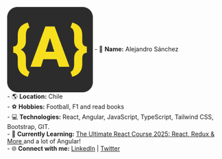 <img src="https://github.com/alejandroszg/profile/blob/main/img/logo.png" align="center" width="200px"/>
-  👋 <b>Name:</b> Alejandro Sánchez
<br>
-  🌎 <b>Location:</b> Chile
<br>
-  ⚽ <b>Hobbies:</b> Football, F1 and read books
<br>
-  💻 <b>Technologies:</b> React, Angular, JavaScript, TypeScript, Tailwind CSS, Bootstrap, GIT.
<br>
-  🧠 <b>Currently Learning:</b> <a href="https://www.udemy.com/course/the-ultimate-react-course/">The Ultimate React Course 2025: React, Redux & More
</a> and a lot of Angular!
<br>
-  🌐 <b>Connect with me:</b> <a href="https://www.linkedin.com/in/alejandrosanchezgarcia/" target="_blank">LinkedIn</a> | <a href="https://twitter.com/Alejandroszg" target="_blank">Twitter</a>
